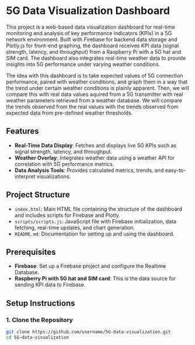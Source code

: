 # 5G Data Visualization Dashboard

This project is a web-based data visualization dashboard for real-time monitoring and analysis of key performance indicators (KPIs) in a 5G network environment. Built with Firebase for backend data storage and Plotly.js for front-end graphing, the dashboard receives KPI data (signal strength, latency, and throughput) from a Raspberry Pi with a 5G hat and SIM card. The dashboard also integrates real-time weather data to provide insights into 5G performance under varying weather conditions.

The idea with this dashboard is to take expected values of 5G connection performance, paired with weather conditions, and graph them in a way that the trend under certain weather conditions is plainly apparent. Then, we will compare this with real data values aquired from a 5G transmitter with real weather parameters retrieved from a weather database. We will compare the trends observed from the real values with the trends observed from expected data from pre-defined weather thresholds.

## Features
- **Real-Time Data Display**: Fetches and displays live 5G KPIs such as signal strength, latency, and throughput.
- **Weather Overlay**: Integrates weather data using a weather API for correlation with 5G performance metrics.
- **Data Analysis Tools**: Provides calculated metrics, trends, and easy-to-interpret visualizations.

## Project Structure
- `index.html`: Main HTML file containing the structure of the dashboard and includes scripts for Firebase and Plotly.
- `scripts/scripts.js`: JavaScript file with Firebase initialization, data fetching, real-time updates, and chart generation.
- `README.md`: Documentation for setting up and using the dashboard.

## Prerequisites
- **Firebase**: Set up a Firebase project and configure the Realtime Database.
- **Raspberry Pi with 5G hat and SIM card**: This is the data source for sending KPI data to Firebase.

## Setup Instructions

### 1. Clone the Repository
```bash
git clone https://github.com/username/5G-data-visualization.git
cd 5G-data-visualization
